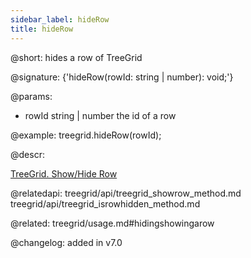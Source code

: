 ```yaml
---
sidebar_label: hideRow
title: hideRow
---          
```


@short: hides a row of TreeGrid

@signature: {'hideRow(rowId: string | number): void;'}

@params:
- rowId	string | number   the id of a row

@example:
treegrid.hideRow(rowId);


@descr:

[TreeGrid. Show/Hide Row](https://snippet.dhtmlx.com/6geqbtvv)

@relatedapi: 
treegrid/api/treegrid_showrow_method.md
treegrid/api/treegrid_isrowhidden_method.md

@related: treegrid/usage.md#hidingshowingarow

@changelog:
added in v7.0
